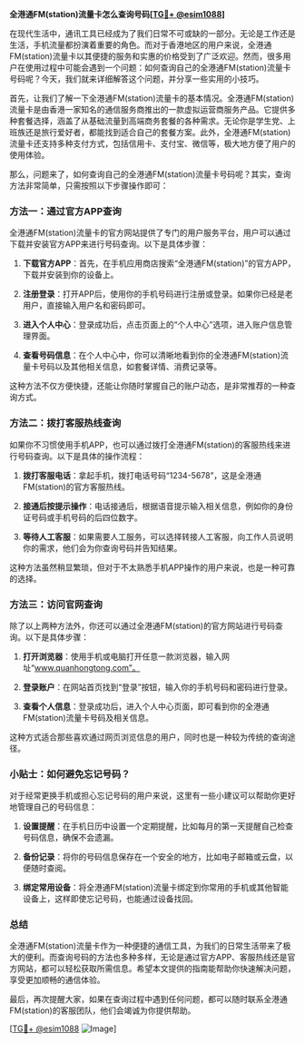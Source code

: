 **全港通FM(station)流量卡怎么查询号码[[TG💪+ @esim1088](https://t.me/s/esim1088)]**

在现代生活中，通讯工具已经成为了我们日常不可或缺的一部分。无论是工作还是生活，手机流量都扮演着重要的角色。而对于香港地区的用户来说，全港通FM(station)流量卡以其便捷的服务和实惠的价格受到了广泛欢迎。然而，很多用户在使用过程中可能会遇到一个问题：如何查询自己的全港通FM(station)流量卡号码呢？今天，我们就来详细解答这个问题，并分享一些实用的小技巧。

首先，让我们了解一下全港通FM(station)流量卡的基本情况。全港通FM(station)流量卡是由香港一家知名的通信服务商推出的一款虚拟运营商服务产品。它提供多种套餐选择，涵盖了从基础流量到高端商务套餐的各种需求。无论你是学生党、上班族还是旅行爱好者，都能找到适合自己的套餐方案。此外，全港通FM(station)流量卡还支持多种支付方式，包括信用卡、支付宝、微信等，极大地方便了用户的使用体验。

那么，问题来了，如何查询自己的全港通FM(station)流量卡号码呢？其实，查询方法非常简单，只需按照以下步骤操作即可：

### 方法一：通过官方APP查询

全港通FM(station)流量卡的官方网站提供了专门的用户服务平台，用户可以通过下载并安装官方APP来进行号码查询。以下是具体步骤：

1. **下载官方APP**：首先，在手机应用商店搜索“全港通FM(station)”的官方APP，下载并安装到你的设备上。
   
2. **注册登录**：打开APP后，使用你的手机号码进行注册或登录。如果你已经是老用户，直接输入用户名和密码即可。

3. **进入个人中心**：登录成功后，点击页面上的“个人中心”选项，进入账户信息管理界面。

4. **查看号码信息**：在个人中心中，你可以清晰地看到你的全港通FM(station)流量卡号码以及其他相关信息，如套餐详情、消费记录等。

这种方法不仅方便快捷，还能让你随时掌握自己的账户动态，是非常推荐的一种查询方式。

### 方法二：拨打客服热线查询

如果你不习惯使用手机APP，也可以通过拨打全港通FM(station)的客服热线来进行号码查询。以下是具体的操作流程：

1. **拨打客服电话**：拿起手机，拨打电话号码“1234-5678”，这是全港通FM(station)的官方客服热线。

2. **接通后按提示操作**：电话接通后，根据语音提示输入相关信息，例如你的身份证号码或手机号码的后四位数字。

3. **等待人工客服**：如果需要人工服务，可以选择转接人工客服，向工作人员说明你的需求，他们会为你查询号码并告知结果。

这种方法虽然稍显繁琐，但对于不太熟悉手机APP操作的用户来说，也是一种可靠的选择。

### 方法三：访问官网查询

除了以上两种方法外，你还可以通过全港通FM(station)的官方网站进行号码查询。以下是具体步骤：

1. **打开浏览器**：使用手机或电脑打开任意一款浏览器，输入网址“www.quanhongtong.com”。

2. **登录账户**：在网站首页找到“登录”按钮，输入你的手机号码和密码进行登录。

3. **查看个人信息**：登录成功后，进入个人中心页面，即可看到你的全港通FM(station)流量卡号码及相关信息。

这种方式适合那些喜欢通过网页浏览信息的用户，同时也是一种较为传统的查询途径。

### 小贴士：如何避免忘记号码？

对于经常更换手机或担心忘记号码的用户来说，这里有一些小建议可以帮助你更好地管理自己的号码信息：

1. **设置提醒**：在手机日历中设置一个定期提醒，比如每月的第一天提醒自己检查号码信息，确保不会遗漏。

2. **备份记录**：将你的号码信息保存在一个安全的地方，比如电子邮箱或云盘，以便随时查阅。

3. **绑定常用设备**：将全港通FM(station)流量卡绑定到你常用的手机或其他智能设备上，这样即使忘记号码，也能通过设备找回。

### 总结

全港通FM(station)流量卡作为一种便捷的通信工具，为我们的日常生活带来了极大的便利。而查询号码的方法也多种多样，无论是通过官方APP、客服热线还是官方网站，都可以轻松获取所需信息。希望本文提供的指南能帮助你快速解决问题，享受更加顺畅的通信体验。

最后，再次提醒大家，如果在查询过程中遇到任何问题，都可以随时联系全港通FM(station)的客服团队，他们会竭诚为你提供帮助。

[[TG💪+ @esim1088](https://t.me/s/esim1088) ![Image](https://i.postimg.cc/4NQfJmqS/Snipaste-2025-05-13-00-14-12.png)]